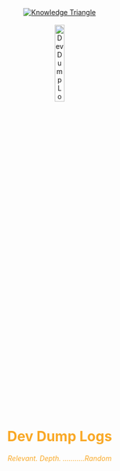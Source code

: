 <div align="center">
  <a href="https://ph.linkedin.com/in/ianescober"><img src="https://drive.google.com/uc?export=view&id=1XoAQebWpDVQiCnnxsFsHL1LYJslu2Gzr" alt="Knowledge Triangle"/></a>
</div>

<br />

<div align="center">
  <a style="display: block;" href="https://ianescober.github.io/"><img width="20%" src="https://drive.google.com/uc?export=view&id=13iagomcspyBnDT29awizMYQHYc3XKddJ" alt="Dev Dump Logs"/></a>
  <h1 style="color: #F9A826;">Dev Dump Logs</h1>
  <em style="color: #F9A826;">Relevant. Depth. ...........Random</em>
</div>
